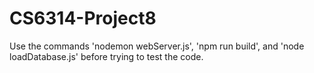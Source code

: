 # CS6314-Project8

Use the commands 'nodemon webServer.js', 'npm run build', and 'node loadDatabase.js' before trying to test the code.
